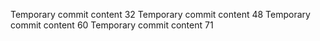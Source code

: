 Temporary commit content 32
Temporary commit content 48
Temporary commit content 60
Temporary commit content 71
